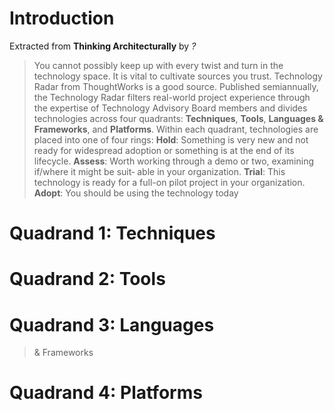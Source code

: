 # Introduction
Extracted from **Thinking Architecturally** by *?*
> You cannot possibly keep up with every twist and turn in the technology space. It 
> is vital to cultivate sources you trust. Technology Radar from ThoughtWorks is a
> good source. Published semiannually, the Technology Radar filters real-world
> project experience through the expertise of Technology Advisory Board members
> and divides technologies across four quadrants: **Techniques**, **Tools**, **Languages
> & Frameworks**, and **Platforms**. Within each quadrant, technologies are
> placed into one of four rings:
> **Hold**: Something is very new and not ready for widespread adoption or something
> is at the end of its lifecycle.
> **Assess**: Worth working through a demo or two, examining if/where it might be suit‐
> able in your organization.
> **Trial**: This technology is ready for a full-on pilot project in your organization.
> **Adopt**: You should be using the technology today

# Quadrand 1: Techniques

# Quadrand 2: Tools

# Quadrand 3: Languages
> & Frameworks

# Quadrand 4: Platforms
